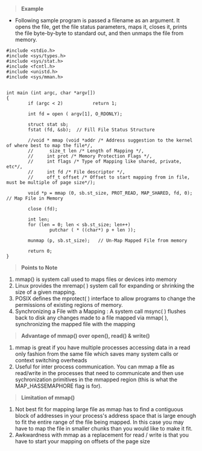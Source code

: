 > **Example**

- Following sample program is passed a filename as an argument. It opens the file, get the file status parameters, maps it, closes it, prints the file byte-by-byte to standard out, and then unmaps the file from memory.

```
#include <stdio.h>
#include <sys/types.h>
#include <sys/stat.h>
#include <fcntl.h>
#include <unistd.h>
#include <sys/mman.h>


int main (int argc, char *argv[])
{
        if (argc < 2)           return 1;

        int fd = open ( argv[1], O_RDONLY);

        struct stat sb;
        fstat (fd, &sb);  // Fill File Status Structure
        
        //void * mmap (void *addr /* Address suggestion to the kernel of where best to map the file*/,
        //      size_t len /* Length of Mapping */,
        //     int prot /* Memory Protection Flags */,
        //     int flags /* Type of Mapping like shared, private, etc*/,
        //     int fd /* File descriptor */,
        //     off_t offset /* Offset to start mapping from in file, must be multiple of page size*/);
        
        void *p = mmap (0, sb.st_size, PROT_READ, MAP_SHARED, fd, 0);   // Map File in Memory

        close (fd);

        int len;
        for (len = 0; len < sb.st_size; len++)
                putchar ( * ((char*) p + len ));

        munmap (p, sb.st_size);   // Un-Map Mapped File from memory

        return 0;
}
```
> **Points to Note**

1. mmap() is system call used to maps files or devices into memory
2. Linux provides the mremap( ) system call for expanding or shrinking the size of a given mapping.
3. POSIX defines the mprotect( ) interface to allow programs to change the permissions of existing regions of memory.
4. Synchronizing a File with a Mapping : A system call msync( ) flushes back to disk any changes made to a file mapped via mmap( ), synchronizing the mapped file with the mapping

> **Advantage of mmap() over open(), read() & write()**

1. mmap is great if you have multiple processes accessing data in a read only fashion from the same file which saves many system calls or context switching overheads
2. Useful for inter process communication. You can mmap a file as read/write in the processes that need to communicate and then use sychronization primitives in the mmapped region (this is what the MAP_HASSEMAPHORE flag is for).

> **Limitation of mmap()**

1. Not best fit for mapping large file as mmap has to  find a contiguous block of addresses in your process's address space that is large enough to fit the entire range of the file being mapped. In this case you may have to map the file in smaller chunks than you would like to make it fit.
2. Awkwardness with mmap as a replacement for read / write is that you have to start your mapping on offsets of the page size



